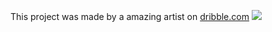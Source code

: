 This project was made by a amazing artist on <a href="https://dribbble.com/shots/15865091-The-Brainbob-mobile-app/attachments/7688318?mode=media
">dribble.com</a>
<img src="https://cdn.dribbble.com/users/1998175/screenshots/15865091/media/03d251f151d9cd7141f72450eb46bcf2.jpg![image](https://user-images.githubusercontent.com/73265655/123007891-f20e4800-d387-11eb-937e-c3c416299e31.png)
" />
